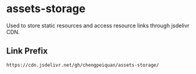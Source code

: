 # assets-storage

Used to store static resources and access resource links through jsdelivr CDN.

## Link Prefix

```
https://cdn.jsdelivr.net/gh/chengpeiquan/assets-storage/
```
